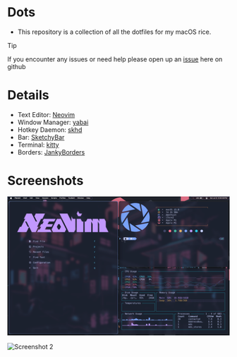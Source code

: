 # Dots

- This repository is a collection of all the dotfiles for my macOS rice.

> [!TIP]
> If you encounter any issues or need help please open up an [issue](https://github.com/NotAriRay/dotfiles/issues) here on github

# Details

- Text Editor: [Neovim](https://neovim.io)
- Window Manager: [yabai](https://github.com/koekeishiya/yabai)
- Hotkey Daemon: [skhd](https://github.com/koekeishiya/skhd)
- Bar: [SketchyBar](https://github.com/FelixKratz/SketchyBar)
- Terminal: [kitty](https://github.com/kovidgoyal/kitty)
- Borders: [JankyBorders](https://github.com/FelixKratz/JankyBorders)

# Screenshots

![Screenshot 1](/Screenshots/SS1.png)

![Screenshot 2](/Screenshots/SS2.png)
